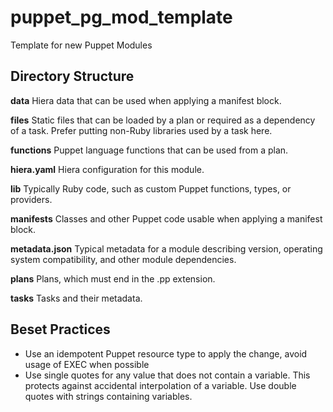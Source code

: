 # puppet_pg_mod_template
Template for new Puppet Modules

## Directory Structure

**data**	        Hiera data that can be used when applying a manifest block.

**files**	        Static files that can be loaded by a plan or required as a dependency of a task. Prefer putting non-Ruby libraries used by a task here.

**functions**	    Puppet language functions that can be used from a plan.

**hiera.yaml**	  Hiera configuration for this module.

**lib**	          Typically Ruby code, such as custom Puppet functions, types, or providers.

**manifests**	    Classes and other Puppet code usable when applying a manifest block.

**metadata.json**	Typical metadata for a module describing version, operating system compatibility, and other module dependencies.

**plans**	        Plans, which must end in the .pp extension.

**tasks**	        Tasks and their metadata.

## Beset Practices

- Use an idempotent Puppet resource type to apply the change, avoid usage of EXEC when possible
- Use single quotes for any value that does not contain a variable. This protects against accidental interpolation of a variable. Use double quotes with strings containing variables.
